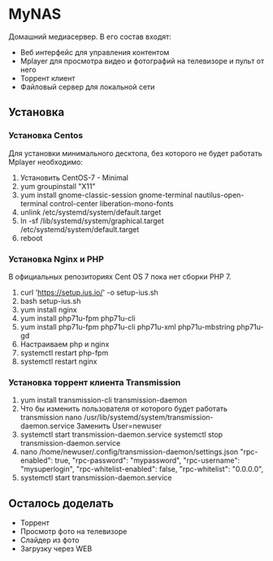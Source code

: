 # MyNAS

Домашний медиасервер. В его состав входят:
* Веб интерфейс для управления контентом
* Mplayer для просмотра видео и фотографий на телевизоре и пульт от него
* Торрент клиент
* Файловый сервер для локальной сети

## Установка
### Установка Centos
Для установки минимального десктопа, без которого не будет работать Mplayer необходимо:
1. Установить CentOS-7 - Minimal
2. yum groupinstall "X11"
3. yum install gnome-classic-session gnome-terminal nautilus-open-terminal control-center liberation-mono-fonts
4. unlink /etc/systemd/system/default.target
5. ln -sf /lib/systemd/system/graphical.target /etc/systemd/system/default.target
6. reboot

### Установка Nginx и PHP
В официальных репозиториях Cent OS 7 пока нет сборки PHP 7.
1. curl 'https://setup.ius.io/' -o setup-ius.sh
2. bash setup-ius.sh
3. yum install nginx
4. yum install php71u-fpm php71u-cli
5. yum install php71u-fpm php71u-cli php71u-xml php71u-mbstring php71u-gd
6. Настраиваем php и nginx
7. systemctl restart php-fpm
8. systemctl restart nginx

### Установка торрент клиента Transmission
1. yum install transmission-cli transmission-daemon
2. Что бы изменить пользователя от которого будет работать transmission
    nano /usr/lib/systemd/system/transmission-daemon.service
    Заменить User=newuser
3. systemctl start transmission-daemon.service
   systemctl stop transmission-daemon.service
4. nano /home/newuser/.config/transmission-daemon/settings.json
    "rpc-enabled": true,
    "rpc-password": "mypassword",
    "rpc-username": "mysuperlogin",
    "rpc-whitelist-enabled": false,
    "rpc-whitelist": "0.0.0.0",
5. systemctl start transmission-daemon.service

## Осталось доделать
* Торрент
* Просмотр фото на телевизоре
* Слайдер из фото
* Загрузку через WEB
